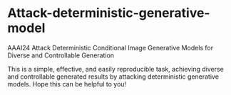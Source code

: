 # Attack-deterministic-generative-model
AAAI24 Attack Deterministic Conditional Image Generative Models for Diverse and Controllable Generation

This is a simple, effective, and easily reproducible task, achieving diverse and controllable generated results by attacking deterministic generative models. Hope this can be helpful to you!
